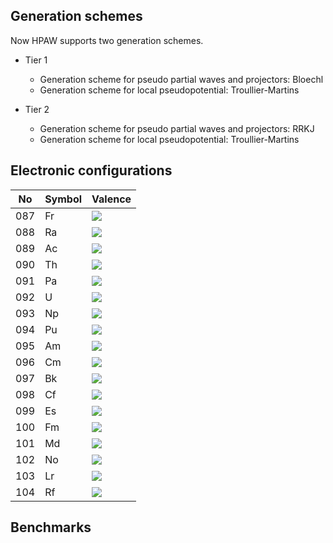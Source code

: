 ## Generation schemes

Now HPAW supports two generation schemes.

* Tier 1
    * Generation scheme for pseudo partial waves and projectors: Bloechl
    * Generation scheme for local pseudopotential: Troullier-Martins

* Tier 2
    * Generation scheme for pseudo partial waves and projectors: RRKJ
    * Generation scheme for local pseudopotential: Troullier-Martins

## Electronic configurations

No | Symbol | Valence
------------ | ------------- | ------------
087 | Fr | <img src="https://latex.codecogs.com/svg.latex?\Large&space;[Rn]7s^{1}"/>
088 | Ra | <img src="https://latex.codecogs.com/svg.latex?\Large&space;[Rn]7s^{2}"/>
089 | Ac | <img src="https://latex.codecogs.com/svg.latex?\Large&space;[Rn]5f^{0}6d^{1}7s^{2}"/>
090 | Th | <img src="https://latex.codecogs.com/svg.latex?\Large&space;[Rn]5f^{1}6d^{1}7s^{2}"/>
091 | Pa | <img src="https://latex.codecogs.com/svg.latex?\Large&space;[Rn]5f^{2}6d^{1}7s^{2}"/>
092 | U  | <img src="https://latex.codecogs.com/svg.latex?\Large&space;[Rn]5f^{3}6d^{1}7s^{2}"/>
093 | Np | <img src="https://latex.codecogs.com/svg.latex?\Large&space;[Rn]5f^{4}6d^{1}7s^{2}"/>
094 | Pu | <img src="https://latex.codecogs.com/svg.latex?\Large&space;[Rn]5f^{6}6d^{0}7s^{2}"/>
095 | Am | <img src="https://latex.codecogs.com/svg.latex?\Large&space;[Rn]5f^{7}6d^{0}7s^{2}"/>
096 | Cm | <img src="https://latex.codecogs.com/svg.latex?\Large&space;[Rn]5f^{7}6d^{1}7s^{2}"/>
097 | Bk | <img src="https://latex.codecogs.com/svg.latex?\Large&space;[Rn]5f^{8}6d^{1}7s^{2}"/>
098 | Cf | <img src="https://latex.codecogs.com/svg.latex?\Large&space;[Rn]5f^{9}6d^{1}7s^{2}"/>
099 | Es | <img src="https://latex.codecogs.com/svg.latex?\Large&space;[Rn]5f^{10}6d^{1}7s^{2}"/>
100 | Fm | <img src="https://latex.codecogs.com/svg.latex?\Large&space;[Rn]5f^{11}6d^{1}7s^{2}"/>
101 | Md | <img src="https://latex.codecogs.com/svg.latex?\Large&space;[Rn]5f^{12}6d^{1}7s^{2}"/>
102 | No | <img src="https://latex.codecogs.com/svg.latex?\Large&space;[Rn]5f^{13}6d^{1}7s^{2}"/>
103 | Lr | <img src="https://latex.codecogs.com/svg.latex?\Large&space;[Rn]5f^{14}6d^{1}7s^{2}"/>
104 | Rf | <img src="https://latex.codecogs.com/svg.latex?\Large&space;[Rn]5f^{14}6d^{2}7s^{2}"/>

## Benchmarks
